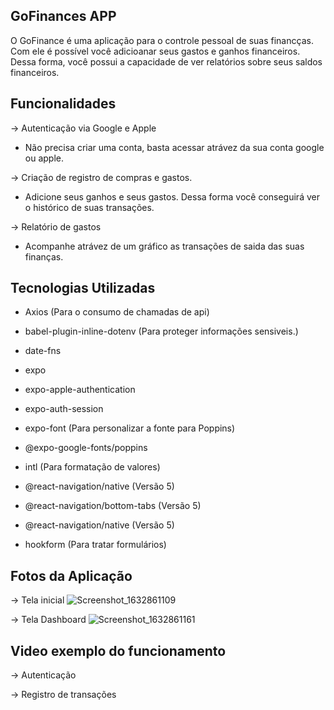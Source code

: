 ## GoFinances APP

O GoFinance é uma aplicação para o controle pessoal de suas financças. Com ele
é possível você adicioanar seus gastos e ganhos financeiros. Dessa forma, você possui
a capacidade de ver relatórios sobre seus saldos financeiros.

## Funcionalidades

-> Autenticação via Google e Apple

- Não precisa criar uma conta, basta acessar atrávez da sua conta google ou apple.

-> Criação de registro de compras e gastos.

- Adicione seus ganhos e seus gastos. Dessa forma você conseguirá ver o histórico
  de suas transações.

-> Relatório de gastos

- Acompanhe atrávez de um gráfico as transações de saida das suas finanças.

## Tecnologias Utilizadas

- Axios (Para o consumo de chamadas de api)

- babel-plugin-inline-dotenv (Para proteger informações sensiveis.)
- date-fns
- expo
- expo-apple-authentication
- expo-auth-session
- expo-font (Para personalizar a fonte para Poppins)
- @expo-google-fonts/poppins
- intl (Para formatação de valores)
- @react-navigation/native (Versão 5)
- @react-navigation/bottom-tabs (Versão 5)
- @react-navigation/native (Versão 5)
- hookform (Para tratar formulários)

## Fotos da Aplicação

-> Tela inicial
![Screenshot_1632861109](https://user-images.githubusercontent.com/48477073/135161249-e57330b4-9a3b-41e8-b66d-d400f2b0d5e8.png)

->  Tela Dashboard
![Screenshot_1632861161](https://user-images.githubusercontent.com/48477073/135161341-0bac3f7e-8a0d-44a1-9a44-f0e76ed0a917.png)



## Video exemplo do funcionamento

-> Autenticação

-> Registro de transações

